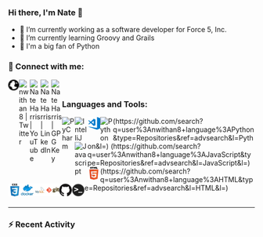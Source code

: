 ### Hi there, I'm Nate 👋

- 🔭 I’m currently working as a software developer for Force 5, Inc.
- 🌱 I’m currently learning Groovy and Grails
- 🐍 I'm a big fan of Python

### 📱 Connect with me:

[<img align="left" alt="Website" width="22px" src="https://raw.githubusercontent.com/iconic/open-iconic/master/svg/globe.svg" />](https://nateharr.is)
[<img align="left" alt="nwithan8 | Twitter" width="22px" src="https://cdn.jsdelivr.net/npm/simple-icons@v3/icons/twitter.svg" />](https://twitter.com/nwithan8)
[<img align="left" alt="NateHarris | YouTube" width="22px" src="https://i.pinimg.com/originals/37/17/bd/3717bd3e3e6f2c23a8635eb76c37140c.png" />](https://youtube.com/NateHarris)
[<img align="left" alt="Nate Harris | LinkedIn" width="22px" src="https://cdn.jsdelivr.net/npm/simple-icons@v3/icons/linkedin.svg" />](https://linkedin.com/nwithan8)
[<img align="left" alt="Nate Harris | GPG Key" width="22px" src="https://simpleicons.org/icons/gnuprivacyguard.svg" />](https://nateharr.is/files/Nate_Harris_PGP_key.asc)

<br />

### Languages and Tools:

<img align="left" alt="PyCharm" width="26px" src="https://dl2.macupdate.com/images/icons256/53507.png" />
<img align="left" alt="IntelliJ" width="26px" src="https://cdn.iconscout.com/icon/free/png-256/intellij-idea-569199.png" />
<img align="left" alt="Visual Studio Code" width="26px" src="https://raw.githubusercontent.com/github/explore/master/topics/visual-studio-code/visual-studio-code.png" />
<img align="left" alt="Python" width="26px" src="https://www.iconarchive.com/download/i73027/cornmanthe3rd/plex/Other-python.ico" />(https://github.com/search?q=user%3Anwithan8+language%3APython&type=Repositories&ref=advsearch&l=Python&l=)
<img align="left" alt="Javascript" width="26px" src="https://cdn.iconscout.com/icon/free/png-256/javascript-23-1174949.png" />(https://github.com/search?q=user%3Anwithan8+language%3AJavaScript&type=Repositories&ref=advsearch&l=JavaScript&l=)
<img align="left" alt="HTML5" width="26px" src="https://raw.githubusercontent.com/github/explore/master/topics/html/html.png" />(https://github.com/search?q=user%3Anwithan8+language%3AHTML&type=Repositories&ref=advsearch&l=HTML&l=)
<img align="left" alt="CSS3" width="26px" src="https://raw.githubusercontent.com/github/explore/master/topics/css/css.png" />
<img align="left" alt="Docker" width="26px" src="https://raw.githubusercontent.com/github/explore/master/topics/docker/docker.png" />
<img align="left" alt="MySQL" width="26px" src="https://raw.githubusercontent.com/github/explore/master/topics/mysql/mysql.png" />
<img align="left" alt="Git" width="26px" src="https://raw.githubusercontent.com/github/explore/master/topics/git/git.png" />
<img align="left" alt="GitHub" width="26px" src="https://raw.githubusercontent.com/github/explore/master/topics/github/github.png" />
<img align="left" alt="Terminal" width="26px" src="https://raw.githubusercontent.com/github/explore/master/topics/terminal/terminal.png" />

<br />
<br />

---

### :zap: Recent Activity

<!--START_SECTION:activity-->

<!--END_SECTION:activity-->
<!--
**nwithan8/nwithan8** is a ✨ _special_ ✨ repository because its `README.md` (this file) appears on your GitHub profile.

Here are some ideas to get you started:

- 🔭 I’m currently working on ...
- 🌱 I’m currently learning ...
- 👯 I’m looking to collaborate on ...
- 🤔 I’m looking for help with ...
- 💬 Ask me about ...
- 📫 How to reach me: ...
- 😄 Pronouns: ...
- ⚡ Fun fact: ...
-->
